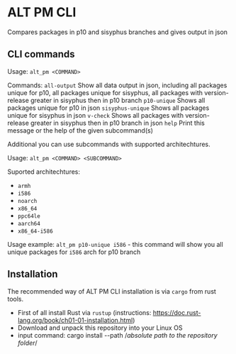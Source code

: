 # ALT PM CLI
Compares packages in p10 and sisyphus branches and gives output in json

## CLI commands
Usage: `alt_pm <COMMAND>`

Commands:
  `all-output`       Show all data output in json, including all packages unique for p10, all packages unique for sisyphus, all packages with version-release greater in sisyphus then in p10 branch
  `p10-unique`       Shows all packages unique for p10 in json
  `sisyphus-unique`  Shows all packages unique for sisyphus in json
  `v-check`          Shows all packages with version-release greater in sisyphus then in p10 branch in json
  `help`             Print this message or the help of the given subcommand(s)

Additional you can use subcommands with supported architechtures.

Usage: `alt_pm <COMMAND> <SUBCOMMAND>`

Suported architechtures:
* `armh`
* `i586`
* `noarch`
* `x86_64`
* `ppc64le`
* `aarch64`
* `x86_64-i586`

Usage example: `alt_pm p10-unique i586` - this command will show you all unique packages for `i586` arch for p10 branch 

## Installation
The recommended way of ALT PM CLI installation is via `cargo` from rust tools. 

* First of all install Rust via `rustup` (instructions: https://doc.rust-lang.org/book/ch01-01-installation.html)
* Download and unpack this repository into your Linux OS
* input command: cargo install --path /*absolute path to the repository folder*/    